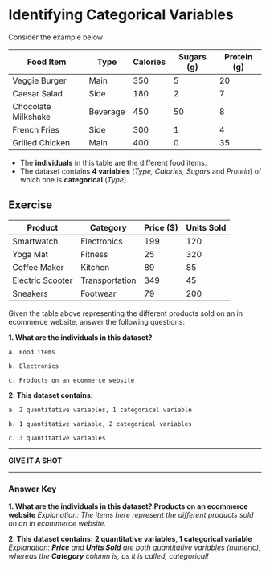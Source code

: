 # Identifying Categorical Variables

Consider the example below

| Food Item          | Type     | Calories | Sugars (g) | Protein (g) |
|--------------------|----------|----------|------------|-------------|
| Veggie Burger      | Main     | 350      | 5          | 20          |
| Caesar Salad       | Side     | 180      | 2          | 7           |
| Chocolate Milkshake| Beverage | 450      | 50         | 8           |
| French Fries       | Side     | 300      | 1          | 4           |
| Grilled Chicken    | Main     | 400      | 0          | 35          |

* The **individuals** in this table are the different food items.
* The dataset contains **4 variables** (*Type, Calories, Sugars* and *Protein*) of which one is **categorical** (*Type*).

## Exercise

| Product         | Category     | Price ($) | Units Sold |
|-----------------|--------------|-----------|------------|
| Smartwatch      | Electronics  | 199       | 120        |
| Yoga Mat        | Fitness      | 25        | 320        |
| Coffee Maker    | Kitchen      | 89        | 85         |
| Electric Scooter| Transportation| 349      | 45         |
| Sneakers        | Footwear     | 79        | 200        |

Given the table above representing the different products sold on an in ecommerce website, answer the following questions:


**1. What are the individuals in this dataset?**

    a. Food items

    b. Electronics

    c. Products on an ecommerce website

**2. This dataset contains:**

    a. 2 quantitative variables, 1 categorical variable

    b. 1 quantitative variable, 2 categorical variables

    c. 3 quantitative variables

---

**GIVE IT A SHOT**

---
### Answer Key
**1. What are the individuals in this dataset?**
**Products on an ecommerce website**
    *Explanation: The items here represent the different products sold on an in ecommerce website.*


**2. This dataset contains:**
**2 quantitative variables, 1 categorical variable**
    *Explanation: **Price** and **Units Sold** are both quantitative variables (numeric), whereas the **Category** column is, as it is called, categorical!*
